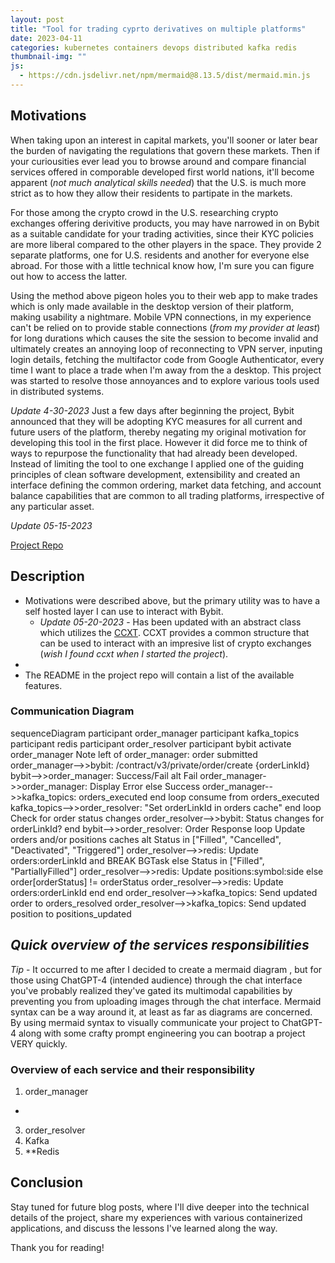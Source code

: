 ```yaml
---
layout: post
title: "Tool for trading cyprto derivatives on multiple platforms"
date: 2023-04-11
categories: kubernetes containers devops distributed kafka redis
thumbnail-img: ""
js:
  - https://cdn.jsdelivr.net/npm/mermaid@8.13.5/dist/mermaid.min.js
---
```


## Motivations

When taking upon an interest in capital markets, you'll sooner or later bear the burden of navigating the regulations that govern these markets. Then if your curiousities ever lead you to browse around and compare financial services offered in comporable developed first world nations, it'll become apparent (*not much analytical skills needed*) that the U.S. is much more strict as to how they allow their residents to partipate in the markets.

For those among the crypto crowd in the U.S. researching crypto exchanges offering derivitive products, you may have narrowed in on Bybit as a suitable candidate for your trading activities, since their KYC policies are more liberal compared to the other players in the space. They provide 2 separate platforms, one for U.S. residents and another for everyone else abroad. For those with a little technical know how, I'm sure you can figure out how to access the latter.

Using the method above pigeon holes you to their web app to make trades which is only made available in the desktop version of their platform, making usability a nightmare. Mobile VPN connections, in my experience can't be relied on to provide stable connections (*from my provider at least*) for long durations which causes the site the session to become invalid and ultimately creates an annoying loop of reconnecting to VPN server, inputing login details, fetching the multifactor code from Google Authenticator, every time I want to place a trade when I'm away from the a desktop. This project was started to resolve those annoyances and to explore various tools used in distributed systems.

*Update 4-30-2023*
Just a few days after beginning the project, Bybit announced that they will be adopting KYC measures for all current and future users of the platform, thereby negating my original motivation for developing this tool in the first place. However it did force me to think of ways to repurpose the functionality that had already been developed. Instead of limiting the tool to one exchange I applied one of the guiding principles of clean software development, extensibility and created an interface defining the common ordering, market data fetching, and account balance capabilities that are common to all trading platforms, irrespective of any particular asset.

*Update 05-15-2023*



[Project Repo](https://github.com/lfang615/bybit-service)

## Description
 
- Motivations were described above, but the primary utility was to have a self hosted layer I can use to interact with Bybit.
  - *Update 05-20-2023* - Has been updated with an abstract class which utilizes the [CCXT](https://docs.ccxt.com/#/README). CCXT provides a common structure that can be used to interact with an impresive list of crypto exchanges (*wish I found ccxt when I started the project*).
-    
- The README in the project repo will contain a list of the available features.

### Communication Diagram

<div class="mermaid">
sequenceDiagram
    participant order_manager
    participant kafka_topics
    participant redis
    participant order_resolver
    participant bybit
    activate order_manager
    Note left of order_manager: order submitted
    order_manager-->>bybit: /contract/v3/private/order/create {orderLinkId}
    bybit-->>order_manager: Success/Fail
    alt Fail
        order_manager->>order_manager: Display Error
    else Success
        order_manager-->>kafka_topics: orders_executed
    end
    loop consume from orders_executed
        kafka_topics-->>order_resolver: "Set orderLinkId in orders cache"      
    end
    loop Check for order status changes
        order_resolver-->>bybit: Status changes for orderLinkId?
    end
    bybit-->>order_resolver: Order Response
    loop Update orders and/or positions caches
        alt Status in ["Filled", "Cancelled", "Deactivated", "Triggered"]
            order_resolver-->>redis: Update orders:orderLinkId and BREAK BGTask
        else Status in ["Filled", "PartiallyFilled"]
            order_resolver-->>redis: Update positions:symbol:side
        else order[orderStatus] != orderStatus
            order_resolver-->>redis: Update orders:orderLinkId
        end
    end
    order_resolver-->>kafka_topics: Send updated order to orders_resolved
    order_resolver-->>kafka_topics: Send updated position to positions_updated
</div>


## _Quick overview of the services responsibilities_

*Tip* - It occurred to me after I decided to create a mermaid diagram , but for those using ChatGPT-4 (intended audience) through the chat interface you've probably realized they've gated its multimodal capabilities by preventing you from uploading images through the chat interface. Mermaid syntax can be a way around it, at least as far as diagrams are concerned. By using mermaid syntax to visually communicate your project to ChatGPT-4 along with some crafty prompt engineering you can bootrap a project VERY quickly.

### Overview of each service and their responsibility

1. order_manager
  - 
3. order_resolver
4. Kafka
5. **Redis 




## Conclusion


Stay tuned for future blog posts, where I'll dive deeper into the technical details of the project, share my experiences with various containerized applications, and discuss the lessons I've learned along the way.

Thank you for reading!
